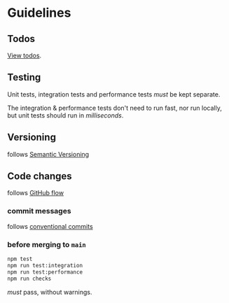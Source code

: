 # Guidelines

## Todos

[View todos][todos].

## Testing

Unit tests, integration tests and performance tests *must* be kept separate.

The integration & performance tests don't need to run fast, nor run locally,
but unit tests should run in *milliseconds*.

## Versioning

follows [Semantic Versioning][semver]

## Code changes

follows [GitHub flow][github-flow]

### commit messages

follows [conventional commits][conv-comm]

### before merging to `main`

```bash
npm test
npm run test:integration
npm run test:performance
npm run checks
```

*must* pass, without warnings.

[todos]: ./TODO.md
[semver]: https://semver.org/
[conv-comm]: https://www.conventionalcommits.org/en/v1.0.0/#summary
[github-flow]: https://docs.github.com/en/get-started/using-github/github-flow
